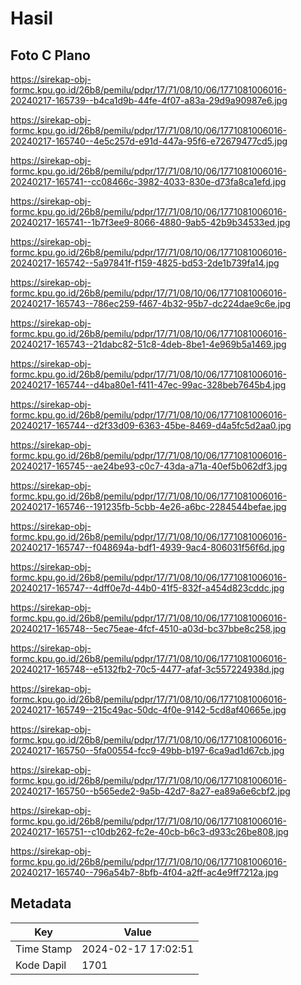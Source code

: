 # Hasil

## Foto C Plano

https://sirekap-obj-formc.kpu.go.id/26b8/pemilu/pdpr/17/71/08/10/06/1771081006016-20240217-165739--b4ca1d9b-44fe-4f07-a83a-29d9a90987e6.jpg

https://sirekap-obj-formc.kpu.go.id/26b8/pemilu/pdpr/17/71/08/10/06/1771081006016-20240217-165740--4e5c257d-e91d-447a-95f6-e72679477cd5.jpg

https://sirekap-obj-formc.kpu.go.id/26b8/pemilu/pdpr/17/71/08/10/06/1771081006016-20240217-165741--cc08466c-3982-4033-830e-d73fa8ca1efd.jpg

https://sirekap-obj-formc.kpu.go.id/26b8/pemilu/pdpr/17/71/08/10/06/1771081006016-20240217-165741--1b7f3ee9-8066-4880-9ab5-42b9b34533ed.jpg

https://sirekap-obj-formc.kpu.go.id/26b8/pemilu/pdpr/17/71/08/10/06/1771081006016-20240217-165742--5a97841f-f159-4825-bd53-2de1b739fa14.jpg

https://sirekap-obj-formc.kpu.go.id/26b8/pemilu/pdpr/17/71/08/10/06/1771081006016-20240217-165743--786ec259-f467-4b32-95b7-dc224dae9c6e.jpg

https://sirekap-obj-formc.kpu.go.id/26b8/pemilu/pdpr/17/71/08/10/06/1771081006016-20240217-165743--21dabc82-51c8-4deb-8be1-4e969b5a1469.jpg

https://sirekap-obj-formc.kpu.go.id/26b8/pemilu/pdpr/17/71/08/10/06/1771081006016-20240217-165744--d4ba80e1-f411-47ec-99ac-328beb7645b4.jpg

https://sirekap-obj-formc.kpu.go.id/26b8/pemilu/pdpr/17/71/08/10/06/1771081006016-20240217-165744--d2f33d09-6363-45be-8469-d4a5fc5d2aa0.jpg

https://sirekap-obj-formc.kpu.go.id/26b8/pemilu/pdpr/17/71/08/10/06/1771081006016-20240217-165745--ae24be93-c0c7-43da-a71a-40ef5b062df3.jpg

https://sirekap-obj-formc.kpu.go.id/26b8/pemilu/pdpr/17/71/08/10/06/1771081006016-20240217-165746--191235fb-5cbb-4e26-a6bc-2284544befae.jpg

https://sirekap-obj-formc.kpu.go.id/26b8/pemilu/pdpr/17/71/08/10/06/1771081006016-20240217-165747--f048694a-bdf1-4939-9ac4-806031f56f6d.jpg

https://sirekap-obj-formc.kpu.go.id/26b8/pemilu/pdpr/17/71/08/10/06/1771081006016-20240217-165747--4dff0e7d-44b0-41f5-832f-a454d823cddc.jpg

https://sirekap-obj-formc.kpu.go.id/26b8/pemilu/pdpr/17/71/08/10/06/1771081006016-20240217-165748--5ec75eae-4fcf-4510-a03d-bc37bbe8c258.jpg

https://sirekap-obj-formc.kpu.go.id/26b8/pemilu/pdpr/17/71/08/10/06/1771081006016-20240217-165748--e5132fb2-70c5-4477-afaf-3c557224938d.jpg

https://sirekap-obj-formc.kpu.go.id/26b8/pemilu/pdpr/17/71/08/10/06/1771081006016-20240217-165749--215c49ac-50dc-4f0e-9142-5cd8af40665e.jpg

https://sirekap-obj-formc.kpu.go.id/26b8/pemilu/pdpr/17/71/08/10/06/1771081006016-20240217-165750--5fa00554-fcc9-49bb-b197-6ca9ad1d67cb.jpg

https://sirekap-obj-formc.kpu.go.id/26b8/pemilu/pdpr/17/71/08/10/06/1771081006016-20240217-165750--b565ede2-9a5b-42d7-8a27-ea89a6e6cbf2.jpg

https://sirekap-obj-formc.kpu.go.id/26b8/pemilu/pdpr/17/71/08/10/06/1771081006016-20240217-165751--c10db262-fc2e-40cb-b6c3-d933c26be808.jpg

https://sirekap-obj-formc.kpu.go.id/26b8/pemilu/pdpr/17/71/08/10/06/1771081006016-20240217-165740--796a54b7-8bfb-4f04-a2ff-ac4e9ff7212a.jpg


## Metadata

| Key        | Value               |
| ---------- | ------------------- |
| Time Stamp | 2024-02-17 17:02:51 |
| Kode Dapil | 1701                |



